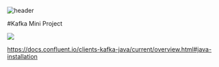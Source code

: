 ![header](https://capsule-render.vercel.app/api?type=wave&color=timeGradient&height=300&section=header&text=OneDayOneCommit&fontSize=45)	

#Kafka Mini Project<p>
<img src="https://img.shields.io/badge/Java-007396?style=flat-square&logo=Java&logoColor=white"/> 


https://docs.confluent.io/clients-kafka-java/current/overview.html#java-installation

